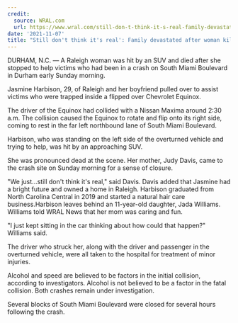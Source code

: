 ```yaml
---
credit:
  source: WRAL.com
  url: https://www.wral.com/still-don-t-think-it-s-real-family-devastated-after-woman-killed-helping-crash-victims-in-durham/19967523/
date: '2021-11-07'
title: "Still don't think it's real': Family devastated after woman killed helping crash victims in Durham"
---
```

DURHAM, N.C. — A Raleigh woman was hit by an SUV and died after she stopped to help victims who had been in a crash on South Miami Boulevard in Durham early Sunday morning.

Jasmine Harbison, 29, of Raleigh and her boyfriend pulled over to assist victims who were trapped inside a flipped over Chevrolet Equinox.

The driver of the Equinox had collided with a Nissan Maxima around 2:30 a.m. The collision caused the Equinox to rotate and flip onto its right side, coming to rest in the far left northbound lane of South Miami Boulevard.

Harbison, who was standing on the left side of the overturned vehicle and trying to help, was hit by an approaching SUV.

She was pronounced dead at the scene. Her mother, Judy Davis, came to the crash site on Sunday morning for a sense of closure.

"We just...still don't think it's real," said Davis. Davis added that Jasmine had a bright future and owned a home in Raleigh. Harbison graduated from North Carolina Central in 2019 and started a natural hair care business.Harbison leaves behind an 11-year-old daughter, Jada Williams. Williams told WRAL News that her mom was caring and fun.

"I just kept sitting in the car thinking about how could that happen?" Williams said.

The driver who struck her, along with the driver and passenger in the overturned vehicle, were all taken to the hospital for treatment of minor injuries.

Alcohol and speed are believed to be factors in the initial collision, according to investigators. Alcohol is not believed to be a factor in the fatal collision. Both crashes remain under investigation.

Several blocks of South Miami Boulevard were closed for several hours following the crash.
